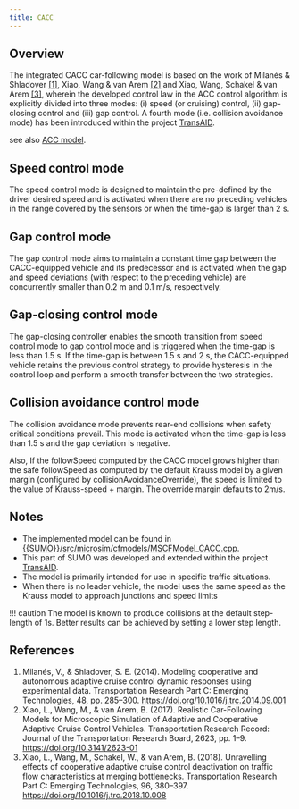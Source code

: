 ```yaml
---
title: CACC
---
```


## Overview

The integrated CACC car-following model is based on the work of Milanés
& Shladover [\[1\]](#references), Xiao, Wang & van Arem [\[2\]](#references) and Xiao, Wang, Schakel &
van Arem [\[3\]](#references), wherein the developed control law in the ACC control
algorithm is explicitly divided into three modes: (i) speed (or
cruising) control, (ii) gap-closing control and (iii) gap control. A
fourth mode (i.e. collision avoidance mode) has been introduced within
the project [TransAID](https://www.transaid.eu).

see also [ACC model](ACC.md).

## Speed control mode

The speed control mode is designed to maintain the pre-defined by the
driver desired speed and is activated when there are no preceding
vehicles in the range covered by the sensors or when the time-gap is
larger than 2 s.

## Gap control mode

The gap control mode aims to maintain a constant time gap between the
CACC-equipped vehicle and its predecessor and is activated when the gap
and speed deviations (with respect to the preceding vehicle) are
concurrently smaller than 0.2 m and 0.1 m/s, respectively.

## Gap-closing control mode

The gap-closing controller enables the smooth transition from speed
control mode to gap control mode and is triggered when the time-gap is
less than 1.5 s. If the time-gap is between 1.5 s and 2 s, the
CACC-equipped vehicle retains the previous control strategy to provide
hysteresis in the control loop and perform a smooth transfer between the
two strategies.

## Collision avoidance control mode

The collision avoidance mode prevents rear-end collisions when safety
critical conditions prevail. This mode is activated when the time-gap is
less than 1.5 s and the gap deviation is negative.

Also, If the followSpeed computed by the CACC model grows higher than the safe followSpeed as computed by the default Krauss model by a given margin (configured by collisionAvoidanceOverride), the speed is limited to the value of Krauss-speed + margin. The override margin defaults to 2m/s.

## Notes

- The implemented model can be found in [{{SUMO}}/src/microsim/cfmodels/MSCFModel_CACC.cpp]({{Source}}src/microsim/cfmodels/MSCFModel_CACC.cpp).
- This part of SUMO was developed and extended within the project
  [TransAID](https://www.transaid.eu).
- The model is primarily intended for use in specific traffic
  situations.  
- When there is no leader vehicle, the model uses the same speed as the Krauss model to approach junctions and speed limits
  
!!! caution
    The model is known to produce collisions at the default step-length of 1s. Better results can be achieved by setting a lower step length.

## References

1.  Milanés, V., & Shladover, S. E. (2014). Modeling cooperative and
    autonomous adaptive cruise control dynamic responses using
    experimental data. Transportation Research Part C: Emerging
    Technologies, 48, pp. 285–300.
    <https://doi.org/10.1016/j.trc.2014.09.001>
2.  Xiao, L., Wang, M., & van Arem, B. (2017). Realistic Car-Following
    Models for Microscopic Simulation of Adaptive and Cooperative
    Adaptive Cruise Control Vehicles. Transportation Research Record:
    Journal of the Transportation Research Board, 2623, pp. 1–9.
    <https://doi.org/10.3141/2623-01>
3.  Xiao, L., Wang, M., Schakel, W., & van Arem, B. (2018). Unravelling
    effects of cooperative adaptive cruise control deactivation on
    traffic flow characteristics at merging bottlenecks. Transportation
    Research Part C: Emerging Technologies, 96, 380–397.
    <https://doi.org/10.1016/j.trc.2018.10.008>
